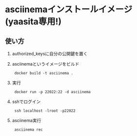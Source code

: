 # asciinemaインストールイメージ(yaasita専用!)

## 使い方

1. authorized_keysに自分の公開鍵を置く
2. asciinemaというイメージをビルド

        docker build -t asciinema .
3. 実行

        docker run -p 22022:22 -d asciinema
4. sshでログイン
    
        ssh localhost -lroot -p22022
5. asciinema実行
        
        asciinema rec


